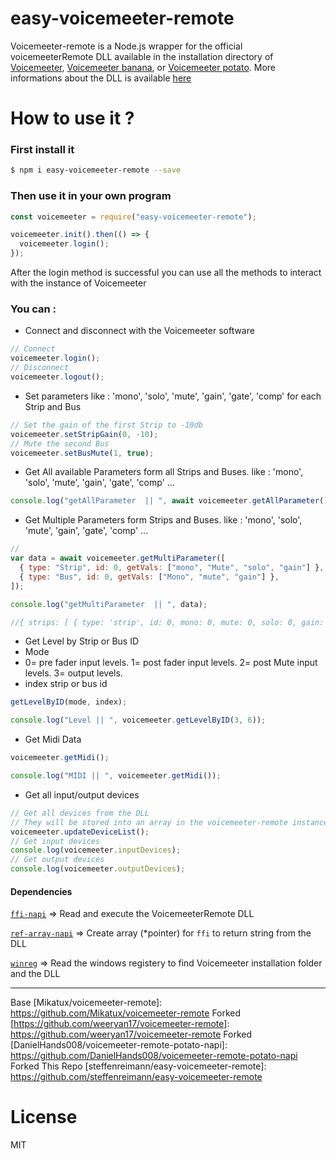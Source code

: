 # easy-voicemeeter-remote

Voicemeeter-remote is a Node.js wrapper for the official voicemeeterRemote DLL available in the installation directory of [Voicemeeter][voicemeeter], [Voicemeeter banana][voicemeeter-banana], or [Voicemeeter potato][voicemeeter-potato]. More informations about the DLL is available [here](https://forum.vb-audio.com/viewtopic.php?f=8&t=346)

# How to use it ?

### First install it

```sh
$ npm i easy-voicemeeter-remote --save
```

### Then use it in your own program

```js
const voicemeeter = require("easy-voicemeeter-remote");

voicemeeter.init().then(() => {
  voicemeeter.login();
});
```

After the login method is successful you can use all the methods to interact with the instance of Voicemeeter

### You can :

- Connect and disconnect with the Voicemeeter software

```js
// Connect
voicemeeter.login();
// Disconnect
voicemeeter.logout();
```

- Set parameters like : 'mono', 'solo', 'mute', 'gain', 'gate', 'comp' for each Strip and Bus

```js
// Set the gain of the first Strip to -10db
voicemeeter.setStripGain(0, -10);
// Mute the second Bus
voicemeeter.setBusMute(1, true);
```

- Get All available Parameters form all Strips and Buses. like : 'mono', 'solo', 'mute', 'gain', 'gate', 'comp' ...

```js
console.log("getAllParameter  || ", await voicemeeter.getAllParameter());
```

- Get Multiple Parameters form Strips and Buses. like : 'mono', 'solo', 'mute', 'gain', 'gate', 'comp' ...

```js
//
var data = await voicemeeter.getMultiParameter([
  { type: "Strip", id: 0, getVals: ["mono", "Mute", "solo", "gain"] },
  { type: "Bus", id: 0, getVals: ["Mono", "mute", "gain"] },
]);

console.log("getMultiParameter  || ", data);

//{ strips: [ { type: 'strip', id: 0, mono: 0, mute: 0, solo: 0, gain: -10 } ], buses: [{ type: 'bus', id: 0, mono: 0, mute: 0, gain: -18.614171981811523 }]}
```

- Get Level by Strip or Bus ID
- Mode
- 0= pre fader input levels. 1= post fader input levels. 2= post Mute input levels. 3= output levels.
- index strip or bus id

```js
getLevelByID(mode, index);

console.log("Level || ", voicemeeter.getLevelByID(3, 6));
```

- Get Midi Data

```js
voicemeeter.getMidi();

console.log("MIDI || ", voicemeeter.getMidi());
```

- Get all input/output devices

```js
// Get all devices from the DLL
// They will be stored into an array in the voicemeeter-remote instance
voicemeeter.updateDeviceList();
// Get input devices
console.log(voicemeeter.inputDevices);
// Get output devices
console.log(voicemeeter.outputDevices);
```

#### Dependencies

[`ffi-napi`][ffi] => Read and execute the VoicemeeterRemote DLL

[`ref-array-napi`][ref-array] => Create array (\*pointer) for `ffi` to return string from the DLL

[`winreg`][winreg] => Read the windows registery to find Voicemeeter installation folder and the DLL

---

Base [Mikatux/voicemeeter-remote]: https://github.com/Mikatux/voicemeeter-remote
Forked [https://github.com/weeryan17/voicemeeter-remote]: https://github.com/weeryan17/voicemeeter-remote
Forked [DanielHands008/voicemeeter-remote-potato-napi]: https://github.com/DanielHands008/voicemeeter-remote-potato-napi
Forked This Repo [steffenreimann/easy-voicemeeter-remote]: https://github.com/steffenreimann/easy-voicemeeter-remote

# License

MIT

[voicemeeter]: https://www.vb-audio.com/Voicemeeter/index.htm
[voicemeeter-banana]: https://www.vb-audio.com/Voicemeeter/banana.htm
[voicemeeter-potato]: https://www.vb-audio.com/Voicemeeter/potato.htm
[voicemeeter-api]: https://github.com/Mikatux/voicemeeter-api
[ffi]: https://www.npmjs.com/package/ffi-napi
[ref-array]: https://www.npmjs.com/package/ref-array
[winreg]: https://www.npmjs.com/package/winreg
